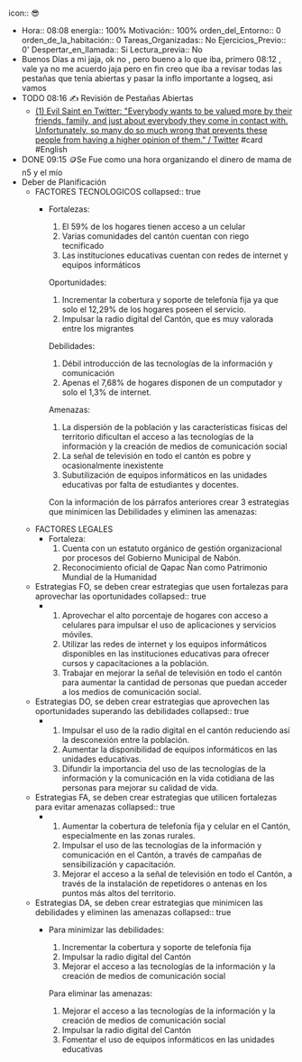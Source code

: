 icon:: 😎

- Hora:: 08:08 
  energía:: 100%
  Motivación:: 100%
  orden_del_Entorno:: 0
  orden_de_la_habitación:: 0
  Tareas_Organizadas:: No
  Ejercicios_Previo:: 0'
  Despertar_en_llamada:: Si
  Lectura_previa:: No
- Buenos Días a mi jaja, ok no , pero bueno a lo que iba, primero 08:12 , vale ya no me acuerdo jaja pero en fin creo que iba a revisar todas las pestañas que tenía abiertas y pasar la inflo importante a logseq, asi vamos
- TODO 08:16  ✍️ Revisión de Pestañas Abiertas
	- [(1) Evil Saint en Twitter: "Everybody wants to be valued more by their friends, family, and just about everybody they come in contact with. Unfortunately, so many do so much wrong that prevents these people from having a higher opinion of them." / Twitter](https://twitter.com/sanctemalum/status/1540339749642272769) #card #English
- DONE 09:15  🪙Se Fue como una hora organizando el dinero de mama de  n5 y el mío
- Deber de Planificación
	- FACTORES TECNOLOGICOS
	  collapsed:: true
		- Fortalezas:
		  1.  El 59% de los hogares tienen acceso a un celular
		  2. Varias comunidades del cantón cuentan con riego tecnificado
		  3. Las instituciones educativas cuentan con redes de internet y equipos informáticos
		  
		  Oportunidades:
		  1. Incrementar la cobertura y soporte de telefonía fija ya que solo el 12,29% de los hogares poseen el servicio.
		  2. Impulsar la radio digital del Cantón, que es muy valorada entre los migrantes
		  
		  Debilidades:
		  1. Débil introducción de las tecnologías de la información y comunicación
		  2. Apenas el 7,68% de hogares disponen de un computador y solo el 1,3% de internet.
		  
		  Amenazas:
		  1. La dispersión de la población y las características físicas del territorio dificultan el acceso a las tecnologías de la información y la creación de medios de comunicación social
		  2. La señal de televisión en todo el cantón es pobre y ocasionalmente inexistente
		  3. Subutilización de equipos informáticos en las unidades educativas por falta de estudiantes y docentes.
		  
		  Con la información de los párrafos anteriores crear 3 estrategias que minimicen  las Debilidades y  eliminen las amenazas:
	- FACTORES LEGALES
		- Fortaleza: 
		  1. Cuenta con un estatuto orgánico de gestión organizacional por procesos del Gobierno Municipal de Nabón.
		  2. Reconocimiento oficial de Qapac Ñan como Patrimonio Mundial de la Humanidad
	- Estrategias  FO, se deben crear estrategias que usen fortalezas para aprovechar  las oportunidades
	  collapsed:: true
		- 1. Aprovechar el alto porcentaje de hogares con acceso a celulares para impulsar el uso de aplicaciones y servicios móviles. 
		  2. Utilizar las redes de internet y los equipos informáticos disponibles en las instituciones educativas para ofrecer cursos y capacitaciones a la población. 
		  3. Trabajar en mejorar la señal de televisión en todo el cantón para aumentar la cantidad de personas que puedan acceder a los medios de comunicación social.
	- Estrategias DO, se deben crear estrategias  que aprovechen  las oportunidades superando las debilidades
	  collapsed:: true
		- 1. Impulsar el uso de la radio digital en el cantón reduciendo así la desconexión entre la población.
		  2. Aumentar la disponibilidad de equipos informáticos en las unidades educativas.
		  3. Difundir la importancia del uso de las tecnologías de la información y la comunicación en la vida cotidiana de las personas para mejorar su calidad de vida.
	- Estrategias FA, se deben crear estrategias que utilicen fortalezas  para evitar amenazas
	  collapsed:: true
		- 1. Aumentar la cobertura de telefonía fija y celular en el Cantón, especialmente en las zonas rurales.
		  2. Impulsar el uso de las tecnologías de la información y comunicación en el Cantón, a través de campañas de sensibilización y capacitación.
		  3. Mejorar el acceso a la señal de televisión en todo el Cantón, a través de la instalación de repetidores o antenas en los puntos más altos del territorio.
	- Estrategias DA, se deben crear estrategias que minimicen las debilidades y eliminen las amenazas
	  collapsed:: true
		- Para minimizar las debilidades:
		  1. Incrementar la cobertura y soporte de telefonía fija
		  2. Impulsar la radio digital del Cantón
		  3. Mejorar el acceso a las tecnologías de la información y la creación de medios de comunicación social
		  
		  Para eliminar las amenazas:
		  1. Mejorar el acceso a las tecnologías de la información y la creación de medios de comunicación social
		  2. Impulsar la radio digital del Cantón
		  3. Fomentar el uso de equipos informáticos en las unidades educativas